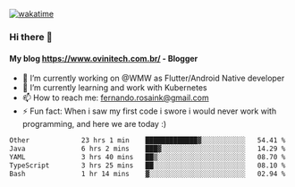 [![wakatime](https://wakatime.com/badge/user/d5892087-17e6-46ab-8384-91a71a9b88d8.svg)](https://wakatime.com/@d5892087-17e6-46ab-8384-91a71a9b88d8)
### Hi there 👋

#### My blog https://www.ovinitech.com.br/ - Blogger

- 🔭 I’m currently working on @WMW as Flutter/Android Native developer
- 🌱 I’m currently learning and work with Kubernetes
- 📫 How to reach me: fernando.rosaink@gmail.com 
- ⚡ Fun fact: When i saw my first code i swore i would never work with programming, and here we are today :)

<!--START_SECTION:waka-->

```txt
Other             23 hrs 1 min    █████████████▓░░░░░░░░░░░   54.41 %
Java              6 hrs 2 mins    ███▓░░░░░░░░░░░░░░░░░░░░░   14.29 %
YAML              3 hrs 40 mins   ██▒░░░░░░░░░░░░░░░░░░░░░░   08.70 %
TypeScript        3 hrs 25 mins   ██░░░░░░░░░░░░░░░░░░░░░░░   08.10 %
Bash              1 hr 14 mins    ▓░░░░░░░░░░░░░░░░░░░░░░░░   02.94 %
```

<!--END_SECTION:waka-->
